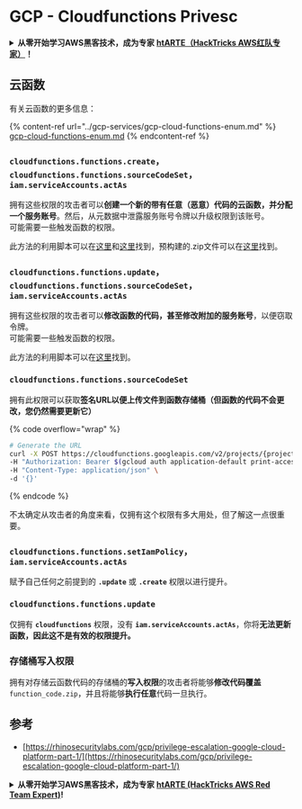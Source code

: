 # GCP - Cloudfunctions Privesc

<details>

<summary><strong>从零开始学习AWS黑客技术，成为专家</strong> <a href="https://training.hacktricks.xyz/courses/arte"><strong>htARTE（HackTricks AWS红队专家）</strong></a><strong>！</strong></summary>

支持HackTricks的其他方式：

* 如果您想看到您的**公司在HackTricks中做广告**或**下载PDF格式的HackTricks**，请查看[**订阅计划**](https://github.com/sponsors/carlospolop)!
* 获取[**官方PEASS & HackTricks周边产品**](https://peass.creator-spring.com)
* 探索[**PEASS家族**](https://opensea.io/collection/the-peass-family)，我们的独家[NFT](https://opensea.io/collection/the-peass-family)收藏品
* **加入** 💬 [**Discord群**](https://discord.gg/hRep4RUj7f) 或 [**电报群**](https://t.me/peass) 或 **关注**我们的**Twitter** 🐦 [**@hacktricks\_live**](https://twitter.com/hacktricks\_live)**。**
* 通过向[**HackTricks**](https://github.com/carlospolop/hacktricks)和[**HackTricks Cloud**](https://github.com/carlospolop/hacktricks-cloud) github仓库提交PR来分享您的黑客技巧。

</details>

## 云函数

有关云函数的更多信息：

{% content-ref url="../gcp-services/gcp-cloud-functions-enum.md" %}
[gcp-cloud-functions-enum.md](../gcp-services/gcp-cloud-functions-enum.md)
{% endcontent-ref %}

### `cloudfunctions.functions.create`，`cloudfunctions.functions.sourceCodeSet`，`iam.serviceAccounts.actAs`

拥有这些权限的攻击者可以**创建一个新的带有任意（恶意）代码的云函数，并分配一个服务账号**。然后，从元数据中泄露服务账号令牌以升级权限到该账号。\
可能需要一些触发函数的权限。

此方法的利用脚本可以在[这里](https://github.com/RhinoSecurityLabs/GCP-IAM-Privilege-Escalation/blob/master/ExploitScripts/cloudfunctions.functions.create-call.py)和[这里](https://github.com/RhinoSecurityLabs/GCP-IAM-Privilege-Escalation/blob/master/ExploitScripts/cloudfunctions.functions.create-setIamPolicy.py)找到，预构建的.zip文件可以在[这里](https://github.com/RhinoSecurityLabs/GCP-IAM-Privilege-Escalation/tree/master/ExploitScripts/CloudFunctions)找到。

### `cloudfunctions.functions.update`，`cloudfunctions.functions.sourceCodeSet`，`iam.serviceAccounts.actAs`

拥有这些权限的攻击者可以**修改函数的代码，甚至修改附加的服务账号**，以便窃取令牌。\
可能需要一些触发函数的权限。

此方法的利用脚本可以在[这里](https://github.com/RhinoSecurityLabs/GCP-IAM-Privilege-Escalation/blob/master/ExploitScripts/cloudfunctions.functions.update.py)找到。

### `cloudfunctions.functions.sourceCodeSet`

拥有此权限可以获取**签名URL以便上传文件到函数存储桶（但函数的代码不会更改，您仍然需要更新它）**

{% code overflow="wrap" %}
```bash
# Generate the URL
curl -X POST https://cloudfunctions.googleapis.com/v2/projects/{project-id}/locations/{location}/functions:generateUploadUrl \
-H "Authorization: Bearer $(gcloud auth application-default print-access-token)" \
-H "Content-Type: application/json" \
-d '{}'
```
{% endcode %}

不太确定从攻击者的角度来看，仅拥有这个权限有多大用处，但了解这一点很重要。

### `cloudfunctions.functions.setIamPolicy`，`iam.serviceAccounts.actAs`

赋予自己任何之前提到的 **`.update`** 或 **`.create`** 权限以进行提升。

### `cloudfunctions.functions.update`

仅拥有 **`cloudfunctions`** 权限，没有 **`iam.serviceAccounts.actAs`**，你将**无法更新函数，因此这不是有效的权限提升。**

### 存储桶写入权限

拥有对存储云函数代码的存储桶的**写入权限**的攻击者将能够**修改代码覆盖** `function_code.zip`，并且将能够**执行任意**代码一旦执行。

## 参考

* [https://rhinosecuritylabs.com/gcp/privilege-escalation-google-cloud-platform-part-1/](https://rhinosecuritylabs.com/gcp/privilege-escalation-google-cloud-platform-part-1/)

<details>

<summary><strong>从零开始学习AWS黑客技术，成为专家</strong> <a href="https://training.hacktricks.xyz/courses/arte"><strong>htARTE (HackTricks AWS Red Team Expert)</strong></a><strong>!</strong></summary>

支持HackTricks的其他方式：

* 如果您想看到您的**公司在HackTricks中做广告**或**下载PDF格式的HackTricks**，请查看[**订阅计划**](https://github.com/sponsors/carlospolop)!
* 获取[**官方PEASS & HackTricks周边产品**](https://peass.creator-spring.com)
* 探索[**PEASS家族**](https://opensea.io/collection/the-peass-family)，我们的独家[**NFTs**](https://opensea.io/collection/the-peass-family)
* **加入** 💬 [**Discord群**](https://discord.gg/hRep4RUj7f) 或 [**电报群**](https://t.me/peass) 或在**Twitter** 🐦 [**@hacktricks\_live**](https://twitter.com/hacktricks\_live)**上关注**我们。
* 通过向[**HackTricks**](https://github.com/carlospolop/hacktricks)和[**HackTricks Cloud**](https://github.com/carlospolop/hacktricks-cloud) github仓库提交PR来分享您的黑客技巧。

</details>
